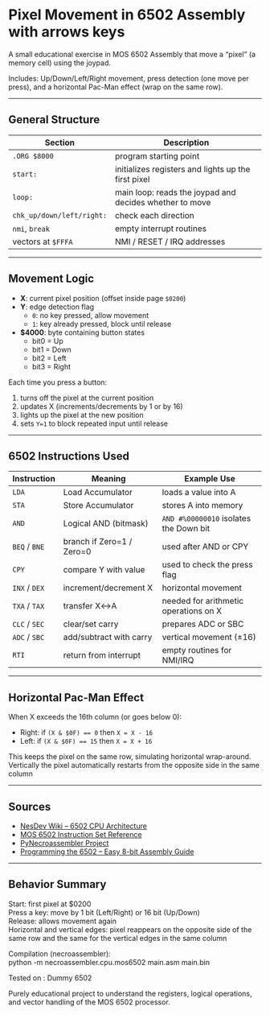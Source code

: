# Pixel Movement in 6502 Assembly with arrows keys

A small educational exercise in MOS 6502 Assembly that move a “pixel” (a memory cell) using the joypad.

Includes: Up/Down/Left/Right movement, press detection (one move per press), and a horizontal Pac-Man effect (wrap on the same row).

---

## General Structure

| Section | Description |
|----------|-------------|
| `.ORG $8000` | program starting point |
| `start:` | initializes registers and lights up the first pixel |
| `loop:` | main loop: reads the joypad and decides whether to move |
| `chk_up/down/left/right:` | check each direction |
| `nmi`, `break` | empty interrupt routines |
| vectors at `$FFFA` | NMI / RESET / IRQ addresses |

---

## Movement Logic

- **X**: current pixel position (offset inside page `$0200`)  
- **Y**: edge detection flag  
  - `0`: no key pressed, allow movement  
  - `1`: key already pressed, block until release  
- **$4000**: byte containing button states  
  - bit0 = Up  
  - bit1 = Down  
  - bit2 = Left  
  - bit3 = Right  

Each time you press a button:
1. turns off the pixel at the current position  
2. updates X (increments/decrements by 1 or by 16)  
3. lights up the pixel at the new position  
4. sets `Y=1` to block repeated input until release  

---

## 6502 Instructions Used

| Instruction | Meaning | Example Use |
|--------------|----------|-------------|
| `LDA` | Load Accumulator | loads a value into A |
| `STA` | Store Accumulator | stores A into memory |
| `AND` | Logical AND (bitmask) | `AND #%00000010` isolates the Down bit |
| `BEQ` / `BNE` | branch if Zero=1 / Zero=0 | used after AND or CPY |
| `CPY` | compare Y with value | used to check the press flag |
| `INX` / `DEX` | increment/decrement X | horizontal movement |
| `TXA` / `TAX` | transfer X↔A | needed for arithmetic operations on X |
| `CLC` / `SEC` | clear/set carry | prepares ADC or SBC |
| `ADC` / `SBC` | add/subtract with carry | vertical movement (±16) |
| `RTI` | return from interrupt | empty routines for NMI/IRQ |

---

## Horizontal Pac-Man Effect

When X exceeds the 16th column (or goes below 0):

- Right: if `(X & $0F) == 0` then `X = X - 16`
- Left:  if `(X & $0F) == 15` then `X = X + 16`

This keeps the pixel on the same row, simulating horizontal wrap-around.
Vertically the pixel automatically restarts from the opposite side in the same column

---
## Sources

- [NesDev Wiki – 6502 CPU Architecture](https://www.nesdev.org/wiki/CPU)
- [MOS 6502 Instruction Set Reference](https://www.masswerk.at/6502/6502_instruction_set.html)
- [PyNecroassembler Project](https://pypi.org/project/necroassembler/)
- [Programming the 6502 – Easy 8-bit Assembly Guide](https://skilldrick.github.io/easy6502/)

--------------------------------------------------------------
   Behavior Summary
   ----------------

   Start:               first pixel at $0200  
   Press a key:         move by 1 bit (Left/Right) or 16 bit (Up/Down)  
   Release:             allows movement again  
   Horizontal and vertical edges:    pixel reappears on the opposite side of the same row and the same for the vertical edges in the same column

   Compilation (necroassembler):  
   python -m necroassembler.cpu.mos6502 main.asm main.bin

   Tested on : Dummy 6502


Purely educational project to understand the registers, logical operations, and vector handling of the MOS 6502 processor.
